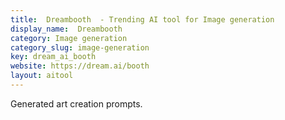 ```yaml
---
title:  Dreambooth  - Trending AI tool for Image generation
display_name:  Dreambooth 
category: Image generation
category_slug: image-generation
key: dream_ai_booth
website: https://dream.ai/booth
layout: aitool
---
```


Generated art creation prompts.
